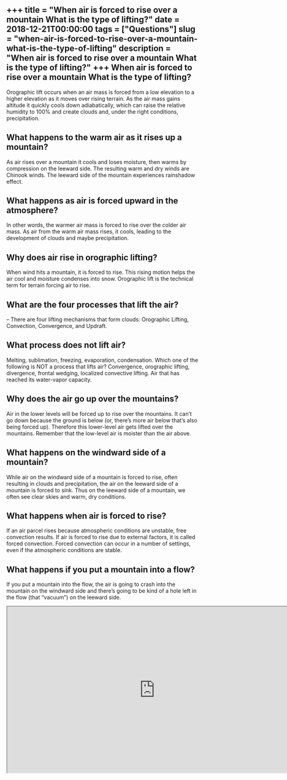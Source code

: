 +++
title = "When air is forced to rise over a mountain What is the type of lifting?"
date = 2018-12-21T00:00:00
tags = ["Questions"]
slug = "when-air-is-forced-to-rise-over-a-mountain-what-is-the-type-of-lifting"
description = "When air is forced to rise over a mountain What is the type of lifting?"
+++
When air is forced to rise over a mountain What is the type of lifting?
-----------------------------------------------------------------------

Orographic lift occurs when an air mass is forced from a low elevation to a higher elevation as it moves over rising terrain. As the air mass gains altitude it quickly cools down adiabatically, which can raise the relative humidity to 100% and create clouds and, under the right conditions, precipitation.

What happens to the warm air as it rises up a mountain?
-------------------------------------------------------

As air rises over a mountain it cools and loses moisture, then warms by compression on the leeward side. The resulting warm and dry winds are Chinook winds. The leeward side of the mountain experiences rainshadow effect.

What happens as air is forced upward in the atmosphere?
-------------------------------------------------------

In other words, the warmer air mass is forced to rise over the colder air mass. As air from the warm air mass rises, it cools, leading to the development of clouds and maybe precipitation.

Why does air rise in orographic lifting?
----------------------------------------

When wind hits a mountain, it is forced to rise. This rising motion helps the air cool and moisture condenses into snow. Orographic lift is the technical term for terrain forcing air to rise.

What are the four processes that lift the air?
----------------------------------------------

– There are four lifting mechanisms that form clouds: Orographic Lifting, Convection, Convergence, and Updraft.

What process does not lift air?
-------------------------------

Melting, sublimation, freezing, evaporation, condensation. Which one of the following is NOT a process that lifts air? Convergence, orographic lifting, divergence, frontal wedging, localized convective lifting. Air that has reached its water-vapor capacity.

Why does the air go up over the mountains?
------------------------------------------

Air in the lower levels will be forced up to rise over the mountains. It can’t go down because the ground is below (or, there’s more air below that’s also being forced up). Therefore this lower-level air gets lifted over the mountains. Remember that the low-level air is moister than the air above.

What happens on the windward side of a mountain?
------------------------------------------------

While air on the windward side of a mountain is forced to rise, often resulting in clouds and precipitation, the air on the leeward side of a mountain is forced to sink. Thus on the leeward side of a mountain, we often see clear skies and warm, dry conditions.

What happens when air is forced to rise?
----------------------------------------

If an air parcel rises because atmospheric conditions are unstable, free convection results. If air is forced to rise due to external factors, it is called forced convection. Forced convection can occur in a number of settings, even if the atmospheric conditions are stable.

What happens if you put a mountain into a flow?
-----------------------------------------------

If you put a mountain into the flow, the air is going to crash into the mountain on the windward side and there’s going to be kind of a hole left in the flow (that “vacuum”) on the leeward side.

<iframe allow="accelerometer; autoplay; clipboard-write; encrypted-media; gyroscope; picture-in-picture" allowfullscreen="" class="__youtube_prefs__  epyt-is-override  no-lazyload" data-no-lazy="1" data-origheight="433" data-origwidth="770" data-skipgform_ajax_framebjll="" height="433" id="_ytid_82288" loading="lazy" src="https://www.youtube.com/embed/VGNCyW6HESE?enablejsapi=1&autoplay=0&cc_load_policy=0&cc_lang_pref=&iv_load_policy=1&loop=0&modestbranding=0&rel=1&fs=1&playsinline=0&autohide=2&theme=dark&color=red&controls=1&" title="YouTube player" width="770"></iframe>